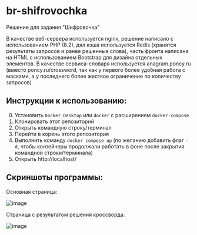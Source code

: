# br-shifrovochka
 
Решение для задания "Шифровочка"

В качестве веб-сервера используется nginx, решение написано с использованием PHP (8.2), дял кэша используется Redis (хранятся результаты запросов и ранее решенные слова), часть фронта написана на HTML с использованием Bootstrap для дизайна отдельных элементов.
В качестве сервиса-словаря используется anagram.poncy.ru (вместо poncy.ru/crossword, так как у первого более удобная работа с масками, а у последнего более жесткое ограничение по количеству запросов)

## Инструкции к использованию:

0. Установить `Docker Desktop` или `docker` с расширением `docker-compose`
1. Клонировать этот репозиторий
2. Открыть командную строку/терминал
3. Перейти в корень этого репозитория
4. Выполнить команду `docker compose up` (по желанию добавить флаг `-d`, чтобы контейнеры продолжали работать в фоне после закрытия командной строки/терминала)
5. Открыть http://localhost/

## Скриншоты программы:

Основная страница:

![image](https://user-images.githubusercontent.com/12859907/231769099-a51742ed-5f38-4af8-b1fb-1577b549a4b9.png)

Страница с результатом решения кроссворда:

![image](https://user-images.githubusercontent.com/12859907/231769035-b0fa949c-04ac-47ad-9826-bbec09ff4e10.png)
